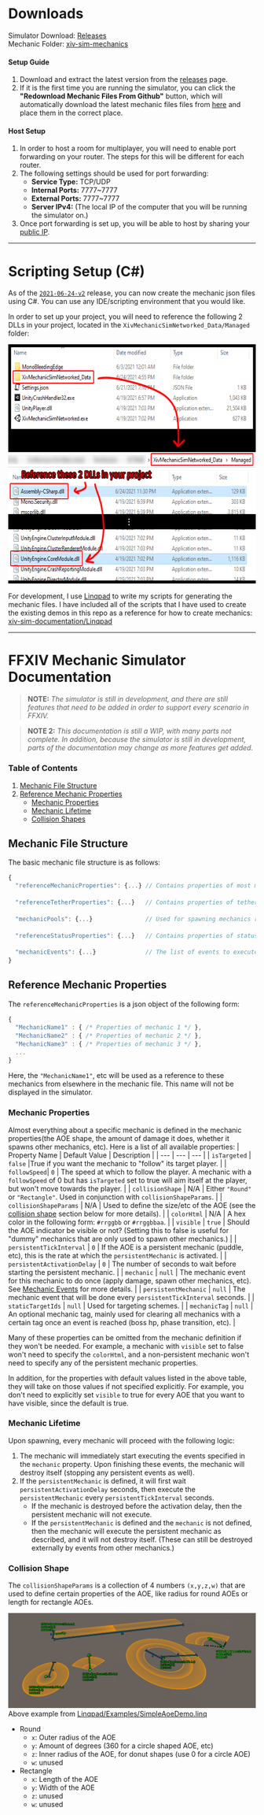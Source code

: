 # Downloads

Simulator Download: [Releases](https://github.com/xiv-stats/xiv-sim-documentation/releases)  
Mechanic Folder: [xiv-sim-mechanics](https://github.com/xiv-stats/xiv-sim-mechanics)

#### Setup Guide
1. Download and extract the latest version from the [releases](https://github.com/xiv-stats/xiv-sim-documentation/releases) page.
2. If it is the first time you are running the simulator, you can click the **"Redownload Mechanic Files From Github"** button, which will automatically download the latest mechanic files files from [here](https://github.com/xiv-stats/xiv-sim-mechanics) and place them in the correct place.

#### Host Setup
1. In order to host a room for multiplayer, you will need to enable port forwarding on your router. The steps for this will be different for each router.
2. The following settings should be used for port forwarding:
   - **Service Type:** TCP/UDP
   - **Internal Ports:** 7777~7777
   - **External Ports:** 7777~7777
   - **Server IPv4:** (The local IP of the computer that you will be running the simulator on.)
2. Once port forwarding is set up, you will be able to host by sharing your [public IP](https://whatismyipaddress.com/).

---

# Scripting Setup (C#)
As of the [`2021-06-24-v2`](https://github.com/xiv-stats/xiv-sim-documentation/releases/tag/2021-06-24-v2) release, you can now create the mechanic json files using C#. You can use any IDE/scripting environment that you would like.

In order to set up your project, you will need to reference the following 2 DLLs in your project, located in the `XivMechanicSimNetworked_Data/Managed` folder:

<p align="center">
   <img width="629px" height="486px" src="Images/DllLocation.png">
</p>

For development, I use [Linqpad](https://www.linqpad.net/) to write my scripts for generating the mechanic files. I have included all of the scripts that I have used to create the existing demos in this repo as a reference for how to create mechanics: [xiv-sim-documentation/Linqpad](https://github.com/xiv-stats/xiv-sim-documentation/tree/main/Linqpad)

---

# FFXIV Mechanic Simulator Documentation
> **NOTE:** *The simulator is still in development, and there are still features that need to be added in order to support every scenario in FFXIV.*

> **NOTE 2:** *This documentation is still a WIP, with many parts not complete. In addition, because the simulator is still in development, parts of the documentation may change as more features get added.*

### Table of Contents  
1. [Mechanic File Structure](#MechanicFileStructure)
2. [Reference Mechanic Properties](#ReferenceMechanicProperties)
   - [Mechanic Properties](#MechanicProperties)
   - [Mechanic Lifetime](#MechanicLifetime)
   - [Collision Shapes](#CollisionShape)



## Mechanic File Structure <a name="MechanicFileStructure"/>

The basic mechanic file structure is as follows:
```javascript
{
  "referenceMechanicProperties": {...} // Contains properties of most mechanics
  
  "referenceTetherProperties": {...}   // Contains properties of tethers
  
  "mechanicPools": {...}               // Used for spawning mechanics randomly
  
  "referenceStatusProperties": {...}   // Contains properties of status effects
  
  "mechanicEvents": {...}              // The list of events to execute
}
```

## Reference Mechanic Properties <a name="ReferenceMechanicProperties"/>

The `referenceMechanicProperties` is a json object of the following form:

```javascript
{
  "MechanicName1" : { /* Properties of mechanic 1 */ },
  "MechanicName2" : { /* Properties of mechanic 2 */ },
  "MechanicName3" : { /* Properties of mechanic 3 */ },
  ...
}
```

Here, the `"MechanicName1"`, etc will be used as a reference to these mechanics from elsewhere in the mechanic file. This name will not be displayed in the simulator.

### Mechanic Properties <a name="MechanicProperties"/>

Almost everything about a specific mechanic is defined in the mechanic properties(the AOE shape, the amount of damage it does, whether it spawns other mechanics, etc). Here is a list of all available properties:
| Property Name | Default Value | Description |
| --- | --- | --- |
| `isTargeted` | `false` |True if you want the mechanic to "follow" its target player. |
| `followSpeed`| `0` | The speed at which to follow the player. A mechanic with a `followSpeed` of 0 but has `isTargeted` set to true will aim itself at the player, but won't move towards the player. |
| `collisionShape` | N/A | Either `"Round"` or `"Rectangle"`. Used in conjunction with `collisionShapeParams`. |
| `collisionShapeParams` | N/A | Used to define the size/etc of the AOE (see the [collision shape](#CollisionShape) section below for more details). |
| `colorHtml` | N/A | A hex color in the following form: `#rrggbb` or `#rrggbbaa`. |
| `visible` | `true` | Should the AOE indicator be visible or not? (Setting this to false is useful for "dummy" mechanics that are only used to spawn other mechanics.) |
| `persistentTickInterval` | `0` | If the AOE is a persistent mechanic (puddle, etc), this is the rate at which the `persistentMechanic` is activated. |
| `persistentActivationDelay` | `0` | The number of seconds to wait before starting the persistent mechanic. |
| `mechanic` | `null` | The mechanic event for this mechanic to do once (apply damage, spawn other mechanics, etc). See [Mechanic Events](MechanicEvents.md) for more details. |
| `persistentMechanic` | `null` | The mechanic event that will be done every `persistentTickInterval` seconds. |
| `staticTargetIds` | `null` | Used for targeting schemes. |
| `mechanicTag` | `null` | An optional mechanic tag, mainly used for clearing all mechanics with a certain tag once an event is reached (boss hp, phase transition, etc). |

Many of these properties can be omitted from the mechanic definition if they won't be needed. For example, a mechanic with `visible` set to false won't need to specify the `colorHtml`, and a non-persistent mechanic won't need to specify any of the persistent mechanic properties.

In addition, for the properties with default values listed in the above table, they will take on those values if not specified explicitly. For example, you don't need to explicitly set `visible` to true for every AOE that you want to have visible, since the default is true.

### Mechanic Lifetime <a name="MechanicLifetime">

Upon spawning, every mechanic will proceed with the following logic:

1. The mechanic will immediately start executing the events specified in the `mechanic` property. Upon finishing these events, the mechanic will destroy itself (stopping any persistent events as well).
2. If the `persistentMechanic` is defined, it will first wait `persistentActivationDelay` seconds, then execute the `persistentMechanic` every `persistentTickInterval` seconds. 
   - If the mechanic is destroyed before the activation delay, then the persistent mechanic will not execute.
   - If the `persistentMechanic` is defined and the `mechanic` is not defined, then the mechanic will execute the persistent mechanic as described, and it will not destroy itself. (These can still be destroyed externally by events from other mechanics.)
  
### Collision Shape <a name="CollisionShape">

The `collisionShapeParams` is a collection of 4 numbers `(x,y,z,w)` that are used to define certain properties of the AOE, like radius for round AOEs or length for rectangle AOEs.

![](Images/AoeShapes.png)
Above example from [Linqpad/Examples/SimpleAoeDemo.linq](Linqpad/Examples/SimpleAoeDemo.linq)
   
- Round
  - `x`: Outer radius of the AOE
  - `y`: Amount of degrees (360 for a circle shaped AOE, etc)
  - `z`: Inner radius of the AOE, for donut shapes (use 0 for a circle AOE)
  - `w`: unused
- Rectangle
  - `x`: Length of the AOE
  - `y`: Width of the AOE
  - `z`: unused
  - `w`: unused















